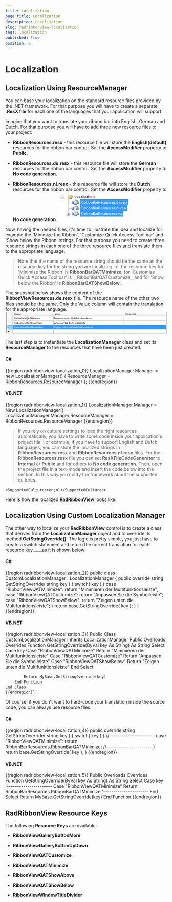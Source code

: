 ```yaml
---
title: Localization
page_title: Localization
description: Localization
slug: radribbonview-localization
tags: localization
published: True
position: 6
---
```


# Localization



## Localization Using ResourceManager

You can base your localization on the standard resource files provided by the .NET framework. For that purpose you will have to create a separate __.ResX file__ for each one of the languages that your application will support.
				

Imagine that you want to translate your ribbon bar into English, German and Dutch. For that purpose you will have to add three new resource files to your project:

* __RibbonResources.resx__ - this resource file will store the __English(default)__ resources for the ribbon bar control. Set the __AccessModifier__ property to __Public__.
					

* __RibbonResources.de.resx__ - this resource file will store the __German__ resources for the ribbon bar control. Set the __AccessModifier__ property to __No code generation__.
					

* __RibbonResources.nl.resx__ - this resource file will store the __Dutch__ resources for the ribbon bar control. Set the __AccessModifier__ property to __No code generation__.
					![](images/RibbonView_Localization_Files.png)

Now, having the needed files, it's time to illustrate the idea and localize for example the 'Minimize the Ribbon', 'Customize Quick Access Tool bar' and 'Show below the Ribbon' strings. For that purpose you need to create three resource strings in each one of the three resource files and translate them to the appropriate language.

>Note that the name of the resource string should be the same as the resource key for the string you are localizing i.e. the resource key for 'Minimize the Ribbon' is __RibbonBarQATMinimize__, for 'Customize Quick Access Tool bar' is __RibbonBarQATCustomize__and for 'Show below the Ribbon' is __RibbonBarQATShowBelow__.
					

The snapshot below shows the content of the __RibbonViewResources.de.resx__ file. The resource name of the other two files should be the same. Only the Value column will contain the translation for the appropriate language.
				![Rad Ribbon View-Localization-Resource File](images/RadRibbonView-Localization-ResourceFile.png)

The last step is to instantiate the __LocalizationManager__ class and set its __ResourceManager__ to the resources that have been just created.
				

#### __C#__

{{region radribbonview-localization_0}}
	LocalizationManager.Manager = new LocalizationManager()
	{
	ResourceManager = RibbonResources.ResourceManager
	};
	{{endregion}}



#### __VB.NET__

{{region radribbonview-localization_1}}
	LocalizationManager.Manager = New LocalizationManager()
	LocalizationManager.Manager.ResourceManager = RibbonResources.ResourceManager
	{{endregion}}



>If you rely on culture settings to load the right resources automatically, you have to write some code inside your application's project file. For example, if you have to support English and Dutch languages, you can store the localized strings in __RibbonResources.resx__ and __RibbonResources.nl.resx__ files. For the __RibbonResources.resx__ file you can set __ResXFileCodeGenerator__ to __Internal__ or __Public__ and for others to __No code generation__. Then, open the project file in a text-mode and insert the code below into the __<PropertyGroup>__ section. In this way you notify the framework about the supported cultures.
						

	<SupportedCultures>en;nl</SupportedCultures>



Here is how the localized __RadRibbonView__ looks like:
				

## Localization Using Custom Localization Manager

The other way to localize your __RadRibbonView__ control is to create a class that derives from the __LocalizationManager__ object and to override its method __GetStringOverride()__. The logic is pretty simple, you just have to create a switch statement and return the correct translation for each resource key,____as it is shown below:
				

#### __C#__

{{region radribbonview-localization_2}}
	public class CustomLocalizationManager : LocalizationManager
	{
	    public override string GetStringOverride( string key )
	    {
	        switch( key )
	        {
	            case "RibbonViewQATMinimize":
	                return "Minimieren der Multifunktionsleiste";
	            case "RibbonViewQATCustomize":
	                return "Anpassen Sie die Symbolleiste";
	            case "RibbonViewQATShowBelow":
	                return "Zeigen unten die Multifunktionsleiste";
	        }
	        return base.GetStringOverride( key );
	    }
	}
	{{endregion}}



#### __VB.NET__

{{region radribbonview-localization_3}}
	Public Class CustomLocalizationManager
	    Inherits LocalizationManager
	    Public Overloads Overrides Function GetStringOverride(ByVal key As String) As String
	        Select Case key
					Case "RibbonViewQATMinimize"
						Return "Minimieren der Multifunktionsleiste"
					Case "RibbonViewQATCustomize"
						Return "Anpassen Sie die Symbolleiste"
					Case "RibbonViewQATShowBelow"
						Return "Zeigen unten die Multifunktionsleiste"
				End Select
	
	        Return MyBase.GetStringOverride(key)
	    End Function
	End Class
	{{endregion}}



Of course, if you don't want to hard-code your translation inside the source code, you can always use resource files:

#### __C#__

{{region radribbonview-localization_4}}
	public override string GetStringOverride( string key )
	{
	    switch( key )
	    {
	        //----------------------
	        case "RibbonViewQATMinimize":
	            return RibbonBarResources.RibbonBarQATMinimize;
	        //----------------------
	    }
	    return base.GetStringOverride( key );
	}
	{{endregion}}



#### __VB.NET__

{{region radribbonview-localization_5}}
	Public Overloads Overrides Function GetStringOverride(ByVal key As String) As String
	    Select Case key
	        '----------------------
				Case "RibbonViewQATMinimize"
					Return RibbonBarResources.RibbonBarQATMinimize
					'----------------------
			End Select
	    Return MyBase.GetStringOverride(key)
	End Function
	{{endregion}}



## RadRibbonView Resource Keys

The following __Resource Keys__ are available:
				

* __RibbonViewGalleryButtonMore__

* __RibbonViewGalleryButtonUpDown__

* __RibbonViewQATCustomize__

* __RibbonViewQATMinimize__

* __RibbonViewQATShowAbove__

* __RibbonViewQATShowBelow__

* __RibbonViewWindowTitleDivider__
